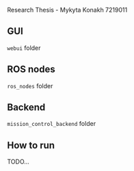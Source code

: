 Research Thesis - Mykyta Konakh 7219011

## GUI

`webui` folder

## ROS nodes

`ros_nodes` folder

## Backend

`mission_control_backend` folder

## How to run

TODO...
